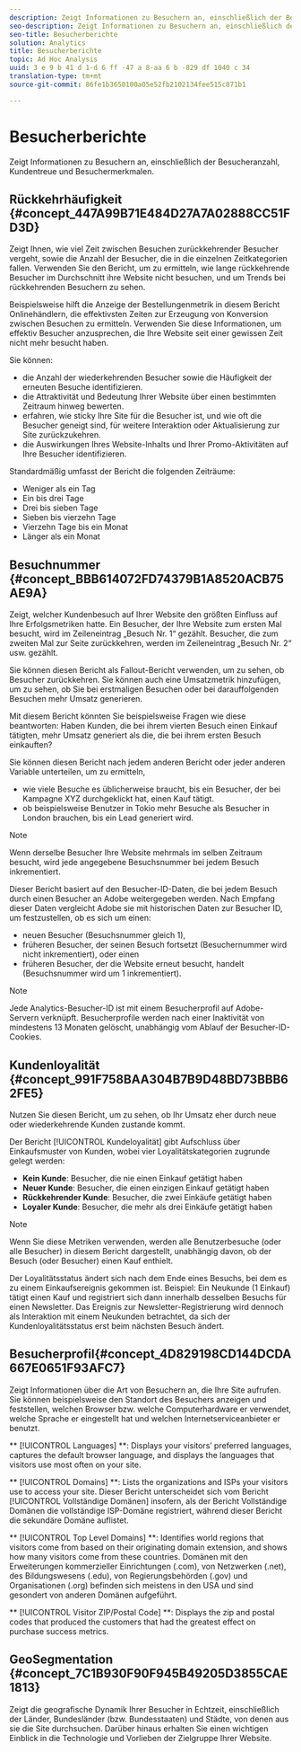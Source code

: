 ```yaml
---
description: Zeigt Informationen zu Besuchern an, einschließlich der Besucheranzahl, Kundentreue und Besuchermerkmalen.
seo-description: Zeigt Informationen zu Besuchern an, einschließlich der Besucheranzahl, Kundentreue und Besuchermerkmalen.
seo-title: Besucherberichte
solution: Analytics
title: Besucherberichte
topic: Ad Hoc Analysis
uuid: 3 e 9 b 41 d 1-d 6 ff -47 a 8-aa 6 b -829 df 1040 c 34
translation-type: tm+mt
source-git-commit: 86fe1b3650100a05e52fb2102134fee515c871b1

---
```



# Besucherberichte

Zeigt Informationen zu Besuchern an, einschließlich der Besucheranzahl, Kundentreue und Besuchermerkmalen.

## Rückkehrhäufigkeit {#concept_447A99B71E484D27A7A02888CC51FD3D}

Zeigt Ihnen, wie viel Zeit zwischen Besuchen zurückkehrender Besucher vergeht, sowie die Anzahl der Besucher, die in die einzelnen Zeitkategorien fallen. Verwenden Sie den Bericht, um zu ermitteln, wie lange rückkehrende Besucher im Durchschnitt ihre Website nicht besuchen, und um Trends bei rückkehrenden Besuchern zu sehen.

<!-- 

c_reports_return_freq.xml

 -->

Beispielsweise hilft die Anzeige der Bestellungenmetrik in diesem Bericht Onlinehändlern, die effektivsten Zeiten zur Erzeugung von Konversion zwischen Besuchen zu ermitteln. Verwenden Sie diese Informationen, um effektiv Besucher anzusprechen, die Ihre Website seit einer gewissen Zeit nicht mehr besucht haben.

Sie können:

* die Anzahl der wiederkehrenden Besucher sowie die Häufigkeit der erneuten Besuche identifizieren.
* die Attraktivität und Bedeutung Ihrer Website über einen bestimmten Zeitraum hinweg bewerten.
* erfahren, wie sticky Ihre Site für die Besucher ist, und wie oft die Besucher geneigt sind, für weitere Interaktion oder Aktualisierung zur Site zurückzukehren.
* die Auswirkungen Ihres Website-Inhalts und Ihrer Promo-Aktivitäten auf Ihre Besucher identifizieren.

Standardmäßig umfasst der Bericht die folgenden Zeiträume:

* Weniger als ein Tag
* Ein bis drei Tage
* Drei bis sieben Tage
* Sieben bis vierzehn Tage
* Vierzehn Tage bis ein Monat
* Länger als ein Monat

## Besuchnummer {#concept_BBB614072FD74379B1A8520ACB75AE9A}

Zeigt, welcher Kundenbesuch auf Ihrer Website den größten Einfluss auf Ihre Erfolgsmetriken hatte. Ein Besucher, der Ihre Website zum ersten Mal besucht, wird im Zeileneintrag „Besuch Nr. 1“ gezählt. Besucher, die zum zweiten Mal zur Seite zurückkehren, werden im Zeileneintrag „Besuch Nr. 2“ usw. gezählt.

<!-- 

c_reports_visit_number.xml

 -->

Sie können diesen Bericht als Fallout-Bericht verwenden, um zu sehen, ob Besucher zurückkehren. Sie können auch eine Umsatzmetrik hinzufügen, um zu sehen, ob Sie bei erstmaligen Besuchen oder bei darauffolgenden Besuchen mehr Umsatz generieren.

Mit diesem Bericht könnten Sie beispielsweise Fragen wie diese beantworten: Haben Kunden, die bei ihrem vierten Besuch einen Einkauf tätigten, mehr Umsatz generiert als die, die bei ihrem ersten Besuch einkauften?

Sie können diesen Bericht nach jedem anderen Bericht oder jeder anderen Variable unterteilen, um zu ermitteln,

* wie viele Besuche es üblicherweise braucht, bis ein Besucher, der bei Kampagne XYZ durchgeklickt hat, einen Kauf tätigt.
* ob beispielsweise Benutzer in Tokio mehr Besuche als Besucher in London brauchen, bis ein Lead generiert wird.

>[!NOTE]
>
>Wenn derselbe Besucher Ihre Website mehrmals im selben Zeitraum besucht, wird jede angegebene Besuchsnummer bei jedem Besuch inkrementiert.

Dieser Bericht basiert auf den Besucher-ID-Daten, die bei jedem Besuch durch einen Besucher an Adobe weitergegeben werden. Nach Empfang dieser Daten vergleicht Adobe sie mit historischen Daten zur Besucher ID, um festzustellen, ob es sich um einen:

* neuen Besucher (Besuchsnummer gleich 1),
* früheren Besucher, der seinen Besuch fortsetzt (Besuchernummer wird nicht inkrementiert), oder einen
* früheren Besucher, der die Website erneut besucht, handelt (Besuchsnummer wird um 1 inkrementiert).

>[!NOTE]
>
>Jede Analytics-Besucher-ID ist mit einem Besucherprofil auf Adobe-Servern verknüpft. Besucherprofile werden nach einer Inaktivität von mindestens 13 Monaten gelöscht, unabhängig vom Ablauf der Besucher-ID-Cookies.

## Kundenloyalität {#concept_991F758BAA304B7B9D48BD73BBB62FE5}

Nutzen Sie diesen Bericht, um zu sehen, ob Ihr Umsatz eher durch neue oder wiederkehrende Kunden zustande kommt.

<!-- 

c_reports_customerloyalty.xml

 -->

Der Bericht [!UICONTROL Kundeloyalität] gibt Aufschluss über Einkaufsmuster von Kunden, wobei vier Loyalitätskategorien zugrunde gelegt werden:

* **Kein Kunde**: Besucher, die nie einen Einkauf getätigt haben
* **Neuer Kunde**: Besucher, die einen einzigen Einkauf getätigt haben
* **Rückkehrender Kunde**: Besucher, die zwei Einkäufe getätigt haben
* **Loyaler Kunde**: Besucher, die mehr als drei Einkäufe getätigt haben

>[!NOTE]
>
>Wenn Sie diese Metriken verwenden, werden alle Benutzerbesuche (oder alle Besucher) in diesem Bericht dargestellt, unabhängig davon, ob der Besuch (oder Besucher) einen Kauf enthielt.

Der Loyalitätsstatus ändert sich nach dem Ende eines Besuchs, bei dem es zu einem Einkaufsereignis gekommen ist. Beispiel: Ein Neukunde (1 Einkauf) tätigt einen Kauf und registriert sich dann innerhalb desselben Besuchs für einen Newsletter. Das Ereignis zur Newsletter-Registrierung wird dennoch als Interaktion mit einem Neukunden betrachtet, da sich der Kundenloyalitätsstatus erst beim nächsten Besuch ändert.

## Besucherprofil{#concept_4D829198CD144DCDA667E0651F93AFC7}   

Zeigt Informationen über die Art von Besuchern an, die Ihre Site aufrufen. Sie können beispielsweise den Standort des Besuchers anzeigen und feststellen, welchen Browser bzw. welche Computerhardware er verwendet, welche Sprache er eingestellt hat und welchen Internetserviceanbieter er benutzt.

<!-- 

c_reports_visitor_profile.xml

 -->

** [!UICONTROL Languages] **: Displays your visitors’ preferred languages, captures the default browser language, and displays the languages that visitors use most often on your site.

** [!UICONTROL Domains] **: Lists the organizations and ISPs your visitors use to access your site. Dieser Bericht unterscheidet sich vom Bericht [!UICONTROL Vollständige Domänen] insofern, als der Bericht Vollständige Domänen die vollständige ISP-Domäne registriert, während dieser Bericht die sekundäre Domäne auflistet.

** [!UICONTROL Top Level Domains] **: Identifies world regions that visitors come from based on their originating domain extension, and shows how many visitors come from these countries. Domänen mit den Erweiterungen kommerzieller Einrichtungen (.com), von Netzwerken (.net), des Bildungswesens (.edu), von Regierungsbehörden (.gov) und Organisationen (.org) befinden sich meistens in den USA und sind gesondert von anderen Domänen aufgeführt.

** [!UICONTROL Visitor ZIP/Postal Code] **: Displays the zip and postal codes that produced the customers that had the greatest effect on purchase success metrics.

## GeoSegmentation {#concept_7C1B930F90F945B49205D3855CAE1813}

<!-- 

c_reports_geosegmentation.xml

 -->

Zeigt die geografische Dynamik Ihrer Besucher in Echtzeit, einschließlich der Länder, Bundesländer (bzw. Bundesstaaten) und Städte, von denen aus sie die Site durchsuchen. Darüber hinaus erhalten Sie einen wichtigen Einblick in die Technologie und Vorlieben der Zielgruppe Ihrer Website.
